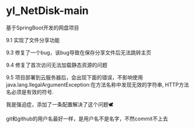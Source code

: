 # yl_NetDisk-main
基于SpringBoot开发的网盘项目

9.1 实现了文件分享功能

9.3 修复了一个bug，该bug导致在保存分享文件后无法跳转主页

9.4 修复了首次访问无法加载静态资源的问题

9.5 项目部署到云服务器后，会出现下面的错误，不影响使用java.lang.llegalArgumentException:在方法名称中发现无效的字符串, HTTP方法名必须是有效的符号.

我是强迫症，添加了一条配置解决了这个问题🕊

git和github的用户名最好一样，是用户名不是名字，不然commit不上去
